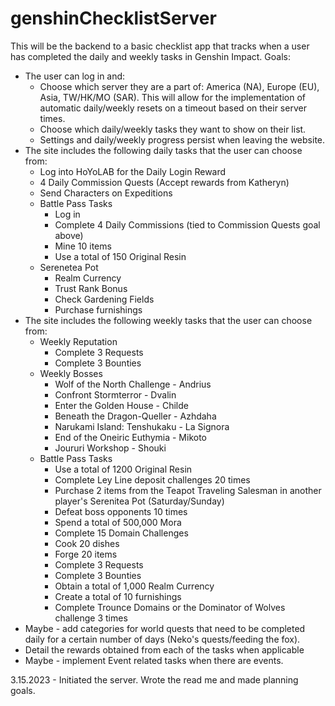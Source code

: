 # genshinChecklistServer

This will be the backend to a basic checklist app that tracks when a user has completed the daily and weekly tasks in Genshin Impact.
Goals:
 - The user can log in and:
     - Choose which server they are a part of: America (NA), Europe (EU), Asia, TW/HK/MO (SAR). This will allow for the implementation of automatic daily/weekly resets on a timeout based on their server times.
     - Choose which daily/weekly tasks they want to show on their list. 
     - Settings and daily/weekly progress persist when leaving the website. 
 - The site includes the following daily tasks that the user can choose from:
    - Log into HoYoLAB for the Daily Login Reward
    - 4 Daily Commission Quests (Accept rewards from Katheryn)
    - Send Characters on Expeditions
    - Battle Pass Tasks
        - Log in
        - Complete 4 Daily Commissions (tied to Commission Quests goal above)
        - Mine 10 items
        - Use a total of 150 Original Resin
    - Serenetea Pot
        - Realm Currency
        - Trust Rank Bonus
        - Check Gardening Fields
        - Purchase furnishings
- The site includes the following weekly tasks that the user can choose from:
    - Weekly Reputation
        - Complete 3 Requests
        - Complete 3 Bounties
    - Weekly Bosses
        - Wolf of the North Challenge - Andrius
        - Confront Stormterror - Dvalin
        - Enter the Golden House - Childe
        - Beneath the Dragon-Queller - Azhdaha
        - Narukami Island: Tenshukaku - La Signora
        - End of the Oneiric Euthymia - Mikoto
        - Joururi Workshop - Shouki
    - Battle Pass Tasks
        - Use a total of 1200 Original Resin
        - Complete Ley Line deposit challenges 20 times
        - Purchase 2 items from the Teapot Traveling Salesman in another player's Serenitea Pot (Saturday/Sunday)
        - Defeat boss opponents 10 times
        - Spend a total of 500,000 Mora
        - Complete 15 Domain Challenges
        - Cook 20 dishes
        - Forge 20 items 
        - Complete 3 Requests
        - Complete 3 Bounties
        - Obtain a total of 1,000 Realm Currency
        - Create a total of 10 furnishings
        - Complete Trounce Domains or the Dominator of Wolves challenge 3 times
- Maybe - add categories for world quests that need to be completed daily for a certain number of days (Neko's quests/feeding the fox). 
- Detail the rewards obtained from each of the tasks when applicable
- Maybe - implement Event related tasks when there are events. 
 

3.15.2023 - Initiated the server. Wrote the read me and made planning goals. 
